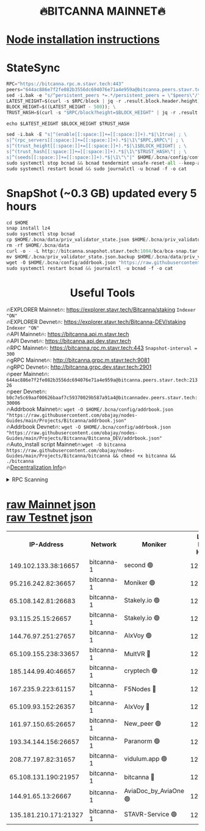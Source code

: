 <h1 align="center"> 🔥BITCANNA MAINNET🔥</h1>


[Node installation instructions](https://github.com/obajay/nodes-Guides/tree/main/Projects/Bitcanna)
=

# StateSync
```python
RPC="https://bitcanna.rpc.m.stavr.tech:443"
peers="644ac886e7f2fe082b3556dc694076e71a4e959a@bitcanna.peers.stavr.tech:21326"
sed -i.bak -e "s/^persistent_peers *=.*/persistent_peers = \"$peers\"/" $HOME/.bcna/config/config.toml
LATEST_HEIGHT=$(curl -s $RPC/block | jq -r .result.block.header.height); \
BLOCK_HEIGHT=$((LATEST_HEIGHT - 500)); \
TRUST_HASH=$(curl -s "$RPC/block?height=$BLOCK_HEIGHT" | jq -r .result.block_id.hash)

echo $LATEST_HEIGHT $BLOCK_HEIGHT $TRUST_HASH

sed -i.bak -E "s|^(enable[[:space:]]+=[[:space:]]+).*$|\1true| ; \
s|^(rpc_servers[[:space:]]+=[[:space:]]+).*$|\1\"$RPC,$RPC\"| ; \
s|^(trust_height[[:space:]]+=[[:space:]]+).*$|\1$BLOCK_HEIGHT| ; \
s|^(trust_hash[[:space:]]+=[[:space:]]+).*$|\1\"$TRUST_HASH\"| ; \
s|^(seeds[[:space:]]+=[[:space:]]+).*$|\1\"\"|" $HOME/.bcna/config/config.toml
sudo systemctl stop bcnad && bcnad tendermint unsafe-reset-all --keep-addr-book
sudo systemctl restart bcnad && sudo journalctl -u bcnad -f -o cat
```
# SnapShot (~0.3 GB) updated every 5 hours
```python
cd $HOME
snap install lz4
sudo systemctl stop bcnad
cp $HOME/.bcna/data/priv_validator_state.json $HOME/.bcna/priv_validator_state.json.backup
rm -rf $HOME/.bcna/data
curl -o - -L http://bitcanna.snapshot.stavr.tech:1004/bca/bca-snap.tar.lz4 | lz4 -c -d - | tar -x -C $HOME/.bcna --strip-components 2
mv $HOME/.bcna/priv_validator_state.json.backup $HOME/.bcna/data/priv_validator_state.json
wget -O $HOME/.bcna/config/addrbook.json "https://raw.githubusercontent.com/obajay/nodes-Guides/main/Projects/Bitcanna/addrbook.json"
sudo systemctl restart bcnad && journalctl -u bcnad -f -o cat
```

 <h1 align="center"> Useful Tools</h1>

🔥EXPLORER Mainnet🔥:    https://explorer.stavr.tech/Bitcanna/staking          `Indexer "ON"` \
🔥EXPLORER Devnet🔥:     https://explorer.stavr.tech/Bitcanna-DEV/staking     `Indexer "ON"` \
🔥API Mainnet🔥:         https://bitcanna.api.m.stavr.tech \
🔥API Devnet🔥:          https://bitcanna.api.dev.stavr.tech \
🔥RPC Mainnet🔥:         https://bitcanna.rpc.m.stavr.tech:443         `Snapshot-interval = 300` \
🔥gRPC Mainnet🔥:        http://bitcanna.grpc.m.stavr.tech:9081 \
🔥gRPC Devnet🔥:         http://bitcanna.grpc.dev.stavr.tech:2901 \
🔥peer Mainnet🔥:        `644ac886e7f2fe082b3556dc694076e71a4e959a@bitcanna.peers.stavr.tech:21326` \
🔥peer Devnet🔥:         `b0c7e5c69aaf00626baaf7c59370029b587a91a4@bitcannadev.peers.stavr.tech:30006` \
🔥Addrbook Mainnet🔥:    ```wget -O $HOME/.bcna/config/addrbook.json "https://raw.githubusercontent.com/obajay/nodes-Guides/main/Projects/Bitcanna/addrbook.json"``` \
🔥Addrbook Devnet🔥:    ```wget -O $HOME/.bcna/config/addrbook.json "https://raw.githubusercontent.com/obajay/nodes-Guides/main/Projects/Bitcanna/Bitcanna_DEV/addrbook.json"``` \
🔥Auto_install script Mainnet🔥:```wget -O bitcanna https://raw.githubusercontent.com/obajay/nodes-Guides/main/Projects/Bitcanna/bitcanna && chmod +x bitcanna && ./bitcanna``` \
🔥[Decentralization Info](https://github.com/obajay/StateSync-snapshots/tree/main/Projects/Bitcanna/Decentralization)🔥


<details>
<summary>RPC Scanning</summary>

<h2 align="center"> We scan nodes in real time every 4 hours. And we provide the final result of RPC endpoints.
We cannot influence the operation of these nodes in any way. </h2>


```python
If Voting Power is higher than 0 --> then the Node is a validator of the network and may be subject to attack and be a potential threat to the chain.
```
```python
We marked such validators with a red symbol
```

</details>

[raw Mainnet json](https://rpc-check.bcam.stavr.tech/bcam/rpc-bcam-result.json) \
[raw Testnet json](https://github.com/obajay/StateSync-snapshots/tree/main/Projects/Bitcanna/Rpc-Check-Testnet)
=



<table><tr><th>IP-Address</th><th>Network</th><th>Moniker</th><th>Latest Block Height</th><th>Earliest Block Height</th><th>Catching Up</th><th>Tx Index</th><th>Voting Power</th><th>Scan Time</th></tr><tr><td>149.102.133.38:16657</td><td>bitcanna-1</td><td>second 🟢</td><td>12593892</td><td>1</td><td>False</td><td>on</td><td>0</td><td>2024-02-15T10:32:28.125653528UTC</td></tr><tr><td>95.216.242.82:36657</td><td>bitcanna-1</td><td>Moniker 🟢</td><td>12593881</td><td>5776907</td><td>False</td><td>on</td><td>0</td><td>2024-02-15T10:31:24.771099484UTC</td></tr><tr><td>65.108.142.81:26683</td><td>bitcanna-1</td><td>Stakely.io 🟢</td><td>12593885</td><td>6152001</td><td>False</td><td>on</td><td>0</td><td>2024-02-15T10:31:51.154791575UTC</td></tr><tr><td>93.115.25.15:26657</td><td>bitcanna-1</td><td>Stakely.io 🟢</td><td>12593884</td><td>6520001</td><td>False</td><td>on</td><td>0</td><td>2024-02-15T10:31:44.547957524UTC</td></tr><tr><td>144.76.97.251:27657</td><td>bitcanna-1</td><td>AlxVoy 🟢</td><td>12593890</td><td>8805201</td><td>False</td><td>on</td><td>0</td><td>2024-02-15T10:32:17.456891858UTC</td></tr><tr><td>65.109.155.238:33657</td><td>bitcanna-1</td><td>MultVR 🔴</td><td>12593887</td><td>9933415</td><td>False</td><td>on</td><td>352883</td><td>2024-02-15T10:31:59.077332814UTC</td></tr><tr><td>185.144.99.40:46657</td><td>bitcanna-1</td><td>cryptech 🟢</td><td>12593880</td><td>11528001</td><td>False</td><td>on</td><td>0</td><td>2024-02-15T10:31:20.282575531UTC</td></tr><tr><td>167.235.9.223:61157</td><td>bitcanna-1</td><td>F5Nodes 🔴</td><td>12593887</td><td>12084001</td><td>False</td><td>on</td><td>570</td><td>2024-02-15T10:32:01.370267261UTC</td></tr><tr><td>65.109.93.152:26357</td><td>bitcanna-1</td><td>AlxVoy 🔴</td><td>12593892</td><td>12109301</td><td>False</td><td>on</td><td>1391783</td><td>2024-02-15T10:32:28.673011015UTC</td></tr><tr><td>161.97.150.65:26657</td><td>bitcanna-1</td><td>New_peer 🟢</td><td>12593885</td><td>12254001</td><td>False</td><td>on</td><td>0</td><td>2024-02-15T10:31:51.540647593UTC</td></tr><tr><td>193.34.144.156:26657</td><td>bitcanna-1</td><td>Paranorm 🟢</td><td>12593888</td><td>12271301</td><td>False</td><td>on</td><td>0</td><td>2024-02-15T10:32:06.090789249UTC</td></tr><tr><td>208.77.197.82:31657</td><td>bitcanna-1</td><td>vidulum.app 🟢</td><td>12593886</td><td>12386934</td><td>False</td><td>on</td><td>0</td><td>2024-02-15T10:31:54.448659048UTC</td></tr><tr><td>65.108.131.190:21957</td><td>bitcanna-1</td><td>bitcanna 🔴</td><td>12593888</td><td>12493888</td><td>False</td><td>on</td><td>409701</td><td>2024-02-15T10:32:05.846709279UTC</td></tr><tr><td>144.91.65.13:26667</td><td>bitcanna-1</td><td>AviaDoc_by_AviaOne 🟢</td><td>12593889</td><td>12586701</td><td>False</td><td>on</td><td>0</td><td>2024-02-15T10:32:14.772253948UTC</td></tr><tr><td>135.181.210.171:21327</td><td>bitcanna-1</td><td>STAVR-Service 🟢</td><td>12593890</td><td>12591501</td><td>False</td><td>on</td><td>0</td><td>2024-02-15T10:32:17.173106867UTC</td></tr></table>
